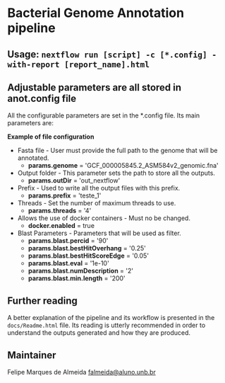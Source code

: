 # Bacterial Genome Annotation pipeline

## Usage: `nextflow run [script] -c [*.config] -with-report [report_name].html`

## Adjustable parameters are all stored in **anot.config** file

All the configurable parameters are set in the \*.config file. Its main parameters are:

**Example of file configuration**

* Fasta file - User must provide the full path to the genome that will be annotated.
	* **params.genome** = 'GCF_000005845.2_ASM584v2_genomic.fna'
* Output folder - This parameter sets the path to store all the outputs.
	* **params.outDir** = 'out_nextflow'
* Prefix - Used to write all the output files with this prefix.
	* **params.prefix** = 'teste_1'
* Threads - Set the number of maximum threads to use.
	* **params.threads** = '4'
* Allows the use of docker containers - Must no be changed.
	* **docker.enabled** = true
* Blast Parameters - Parameters that will be used as filter.
	* **params.blast.percid** = '90'
	* **params.blast.bestHitOverhang** = '0.25'
	* **params.blast.bestHitScoreEdge** = '0.05'
	* **params.blast.eval** = '1e-10'
	* **params.blast.numDescription** = '2'
	* **params.blast.min.length** = '200'

## Further reading

A better explanation of the pipeline and its workflow is presented in the `docs/Readme.html` file. Its reading is utterly recommended in order to understand the outputs generated and how they are produced.

## Maintainer

Felipe Marques de Almeida <falmeida@aluno.unb.br>
